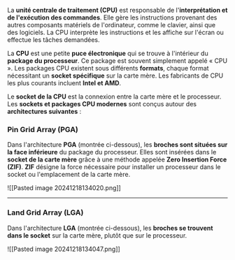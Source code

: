 


La **unité centrale de traitement (CPU)** est responsable de l'**interprétation et de l'exécution des commandes**. Elle gère les instructions provenant des autres composants matériels de l'ordinateur, comme le clavier, ainsi que des logiciels. La CPU interprète les instructions et les affiche sur l'écran ou effectue les tâches demandées.

La **CPU** est une petite **puce électronique** qui se trouve à l'intérieur du **package du processeur**. Ce package est souvent simplement appelé « CPU ». Les packages CPU existent sous différents **formats**, chaque format nécessitant un **socket spécifique** sur la carte mère. Les fabricants de CPU les plus courants incluent **Intel et AMD**.

Le **socket de la CPU** est la connexion entre la carte mère et le processeur. Les **sockets et packages CPU modernes** sont conçus autour des **architectures suivantes** :

### **Pin Grid Array (PGA)**

Dans l'architecture **PGA** (montrée ci-dessous), les **broches sont situées sur la face inférieure** du package du processeur. Elles sont insérées dans le **socket de la carte mère** grâce à une méthode appelée **Zero Insertion Force (ZIF)**. **ZIF** désigne la force nécessaire pour installer un processeur dans le socket ou l'emplacement de la carte mère.

![[Pasted image 20241218134020.png]]

------

### **Land Grid Array (LGA)**

Dans l'architecture **LGA** (montrée ci-dessous), les **broches se trouvent dans le socket** sur la carte mère, plutôt que sur le processeur.

![[Pasted image 20241218134047.png]]
